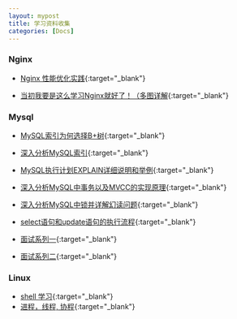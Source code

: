 ```yaml
---
layout: mypost
title: 学习资料收集
categories: [Docs]
---
```


### Nginx

- [Nginx 性能优化实践](https://www.jianshu.com/p/96b2d3a35129){:target="_blank"}

- [当初我要是这么学习Nginx就好了！（多图详解](https://www.jianshu.com/p/e90050dc89b6){:target="_blank"}


### Mysql

- [MySQL索引为何选择B+树](https://blog.csdn.net/zwx900102/article/details/106379268){:target="_blank"}

- [深入分析MySQL索引](https://blog.csdn.net/zwx900102/article/details/106403156){:target="_blank"}

- [MySQL执行计划EXPLAIN详细说明和举例](https://blog.csdn.net/zwx900102/article/details/106441137){:target="_blank"}

- [深入分析MySQL中事务以及MVCC的实现原理](https://blog.csdn.net/zwx900102/article/details/106544843){:target="_blank"}

- [深入分析MySQL中锁并详解幻读问题](https://blog.csdn.net/zwx900102/article/details/106544634){:target="_blank"}

- [select语句和update语句的执行流程](https://blog.csdn.net/zwx900102/article/details/106379268){:target="_blank"}

- [面试系列一](https://www.jianshu.com/p/d34a8d08b531){:target="_blank"}

- [面试系列二](https://www.jianshu.com/p/e0492a356841){:target="_blank"}

### Linux

- [shell 学习](http://c.biancheng.net/view/706.html){:target="_blank"}
- [进程，线程, 协程](https://blog.csdn.net/m0_37199770/article/details/111302736?utm_medium=distribute.pc_relevant.none-task-blog-OPENSEARCH-4.control&depth_1-utm_source=distribute.pc_relevant.none-task-blog-OPENSEARCH-4.control){:target="_blank"}